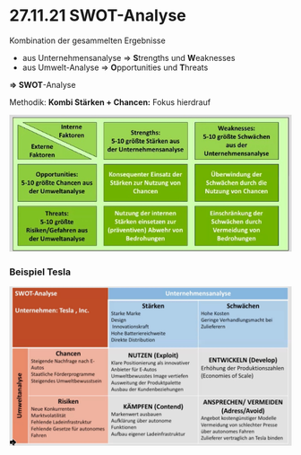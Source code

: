 # 27.11.21 SWOT-Analyse

Kombination der gesammelten Ergebnisse

- aus  Unternehmensanalyse => **S**trengths und **W**eaknesses
- aus Umwelt-Analyse => **O**pportunities und **T**hreats

**=> SWOT**-Analyse

Methodik:  **Kombi Stärken + Chancen:** Fokus hierdrauf

![21-11-15_17-56](../images/21-11-15_17-56.jpg)



### Beispiel Tesla

![21-12-14_19-35](../images/21-12-14_19-35.jpg)
